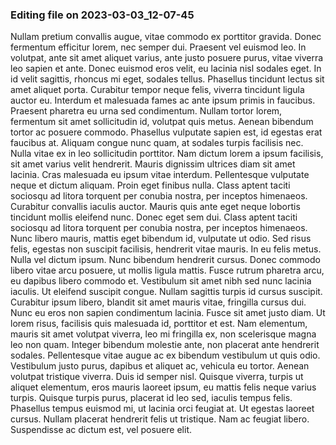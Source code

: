 

### Editing file on 2023-03-03_12-07-45

Nullam pretium convallis augue, vitae commodo ex porttitor gravida. Donec fermentum efficitur lorem, nec semper dui. Praesent vel euismod leo. In volutpat, ante sit amet aliquet varius, ante justo posuere purus, vitae viverra leo sapien et ante. Donec euismod eros velit, eu lacinia nisl sodales eget. In id velit sagittis, rhoncus mi eget, sodales tellus. Phasellus tincidunt lectus sit amet aliquet porta. Curabitur tempor neque felis, viverra tincidunt ligula auctor eu. Interdum et malesuada fames ac ante ipsum primis in faucibus. Praesent pharetra eu urna sed condimentum. Nullam tortor lorem, fermentum sit amet sollicitudin id, volutpat quis metus. Aenean bibendum tortor ac posuere commodo. Phasellus vulputate sapien est, id egestas erat faucibus at. Aliquam congue nunc quam, at sodales turpis facilisis nec. Nulla vitae ex in leo sollicitudin porttitor.
Nam dictum lorem a ipsum facilisis, sit amet varius velit hendrerit. Mauris dignissim ultrices diam sit amet lacinia. Cras malesuada eu ipsum vitae interdum. Pellentesque vulputate neque et dictum aliquam. Proin eget finibus nulla. Class aptent taciti sociosqu ad litora torquent per conubia nostra, per inceptos himenaeos. Curabitur convallis iaculis auctor. Mauris quis ante eget neque lobortis tincidunt mollis eleifend nunc. Donec eget sem dui. Class aptent taciti sociosqu ad litora torquent per conubia nostra, per inceptos himenaeos. Nunc libero mauris, mattis eget bibendum id, vulputate ut odio. Sed risus felis, egestas non suscipit facilisis, hendrerit vitae mauris. In eu felis metus. Nulla vel dictum ipsum. Nunc bibendum hendrerit cursus. Donec commodo libero vitae arcu posuere, ut mollis ligula mattis.
Fusce rutrum pharetra arcu, eu dapibus libero commodo et. Vestibulum sit amet nibh sed nunc lacinia iaculis. Ut eleifend suscipit congue. Nullam sagittis turpis id cursus suscipit. Curabitur ipsum libero, blandit sit amet mauris vitae, fringilla cursus dui. Nunc eu eros non sapien condimentum lacinia. Fusce sit amet justo diam. Ut lorem risus, facilisis quis malesuada id, porttitor et est. Nam elementum, mauris sit amet volutpat viverra, leo mi fringilla ex, non scelerisque magna leo non quam. Integer bibendum molestie ante, non placerat ante hendrerit sodales. Pellentesque vitae augue ac ex bibendum vestibulum ut quis odio.
Vestibulum justo purus, dapibus et aliquet ac, vehicula eu tortor. Aenean volutpat tristique viverra. Duis id semper nisl. Quisque viverra, turpis ut aliquet elementum, eros mauris laoreet ipsum, eu mattis felis neque varius turpis. Quisque turpis purus, placerat id leo sed, iaculis tempus felis. Phasellus tempus euismod mi, ut lacinia orci feugiat at. Ut egestas laoreet cursus. Nullam placerat hendrerit felis ut tristique. Nam ac feugiat libero. Suspendisse ac dictum est, vel posuere elit.


